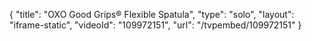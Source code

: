 {
    "title": "OXO Good Grips&reg; Flexible Spatula",
    "type": "solo",
    "layout": "iframe-static",
    "videoId": "109972151",
    "url": "\/tvpembed\/109972151"
}
